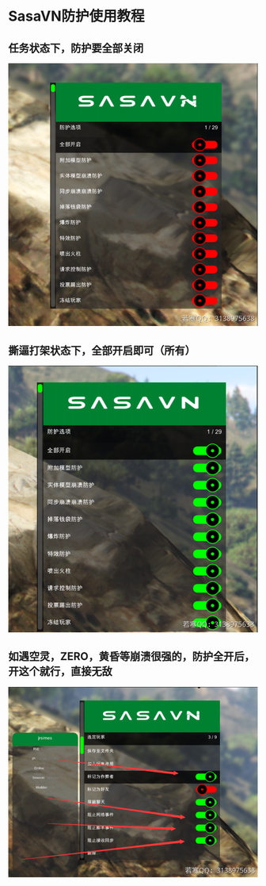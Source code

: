 # SasaVN防护使用教程

## **任务状态下，防护要全部关闭**

![](<../../.gitbook/assets/image (1) (1) (1) (1).png>)

## **撕逼打架状态下，全部开启即可（所有）**

![](<../../.gitbook/assets/image (14) (1) (1) (1) (1) (1) (1) (1).png>)

## **如遇空灵，ZERO，黄昏等崩溃很强的，防护全开后，开这个就行，直接无敌**

![](<../../.gitbook/assets/image (18) (1) (1) (1) (1) (1) (1) (1) (1) (1) (1) (1).png>)
